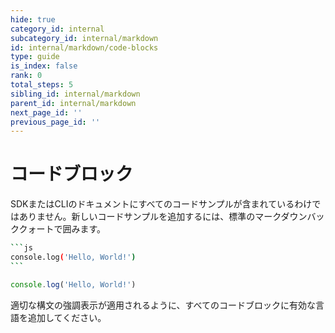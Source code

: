 ```yaml
---
hide: true
category_id: internal
subcategory_id: internal/markdown
id: internal/markdown/code-blocks
type: guide
is_index: false
rank: 0
total_steps: 5
sibling_id: internal/markdown
parent_id: internal/markdown
next_page_id: ''
previous_page_id: ''
---
```

<!-- does not need translation -->

# コードブロック

<!-- markdownlint-disable code-fence-style -->

SDKまたはCLIのドキュメントにすべてのコードサンプルが含まれているわけではありません。新しいコードサンプルを追加するには、標準のマークダウンバッククォートで囲みます。

````sh
```js
console.log('Hello, World!')
```
````

<H>

```js
console.log('Hello, World!')
```

</H>

<Message>

適切な構文の強調表示が適用されるように、すべてのコードブロックに有効な言語を追加してください。

</Message>

<!-- markdownlint-enable code-fence-style -->
